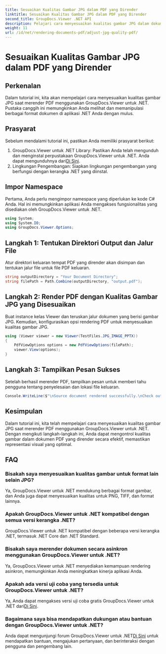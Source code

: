 ```yaml
---
title: Sesuaikan Kualitas Gambar JPG dalam PDF yang Dirender
linktitle: Sesuaikan Kualitas Gambar JPG dalam PDF yang Dirender
second_title: GroupDocs.Viewer .NET API
description: Pelajari cara menyesuaikan kualitas gambar JPG dalam dokumen PDF yang dirender menggunakan GroupDocs.Viewer untuk .NET. Tingkatkan pengalaman melihat dokumen Anda.
weight: 11
url: /id/net/rendering-documents-pdf/adjust-jpg-quality-pdf/
---
```


# Sesuaikan Kualitas Gambar JPG dalam PDF yang Dirender

## Perkenalan
Dalam tutorial ini, kita akan mempelajari cara menyesuaikan kualitas gambar JPG saat merender PDF menggunakan GroupDocs.Viewer untuk .NET. Pustaka canggih ini memungkinkan Anda melihat dan memanipulasi berbagai format dokumen di aplikasi .NET Anda dengan mulus.
## Prasyarat
Sebelum mendalami tutorial ini, pastikan Anda memiliki prasyarat berikut:
1.  GroupDocs.Viewer untuk .NET Library: Pastikan Anda telah mengunduh dan menginstal perpustakaan GroupDocs.Viewer untuk .NET. Anda dapat mengunduhnya dari[Di Sini](https://releases.groupdocs.com/viewer/net/).
2. Lingkungan Pengembangan: Siapkan lingkungan pengembangan yang berfungsi dengan kerangka .NET yang diinstal.

## Impor Namespace
Pertama, Anda perlu mengimpor namespace yang diperlukan ke kode C# Anda. Hal ini memungkinkan aplikasi Anda mengakses fungsionalitas yang disediakan oleh GroupDocs.Viewer untuk .NET.
```csharp
using System;
using System.IO;
using GroupDocs.Viewer.Options;
```
## Langkah 1: Tentukan Direktori Output dan Jalur File
Atur direktori keluaran tempat PDF yang dirender akan disimpan dan tentukan jalur file untuk file PDF keluaran.
```csharp
string outputDirectory = "Your Document Directory";
string filePath = Path.Combine(outputDirectory, "output.pdf");
```
## Langkah 2: Render PDF dengan Kualitas Gambar JPG yang Disesuaikan
Buat instance kelas Viewer dan teruskan jalur dokumen yang berisi gambar JPG. Kemudian, konfigurasikan opsi rendering PDF untuk menyesuaikan kualitas gambar JPG.
```csharp
using (Viewer viewer = new Viewer(TestFiles.JPG_IMAGE_PPTX))
{               
    PdfViewOptions options = new PdfViewOptions(filePath);
    viewer.View(options);
}
```
## Langkah 3: Tampilkan Pesan Sukses
Setelah berhasil merender PDF, tampilkan pesan untuk memberi tahu pengguna tentang penyelesaian dan lokasi file keluaran.
```csharp
Console.WriteLine($"\nSource document rendered successfully.\nCheck output in {outputDirectory}.");
```

## Kesimpulan
Dalam tutorial ini, kita telah mempelajari cara menyesuaikan kualitas gambar JPG saat merender PDF menggunakan GroupDocs.Viewer untuk .NET. Dengan mengikuti langkah-langkah ini, Anda dapat mengontrol kualitas gambar dalam dokumen PDF yang dirender secara efektif, memastikan representasi visual yang optimal.
## FAQ
### Bisakah saya menyesuaikan kualitas gambar untuk format lain selain JPG?
Ya, GroupDocs.Viewer untuk .NET mendukung berbagai format gambar, dan Anda juga dapat menyesuaikan kualitas untuk PNG, TIFF, dan format lainnya.
### Apakah GroupDocs.Viewer untuk .NET kompatibel dengan semua versi kerangka .NET?
GroupDocs.Viewer untuk .NET kompatibel dengan beberapa versi kerangka .NET, termasuk .NET Core dan .NET Standard.
### Bisakah saya merender dokumen secara asinkron menggunakan GroupDocs.Viewer untuk .NET?
Ya, GroupDocs.Viewer untuk .NET menyediakan kemampuan rendering asinkron, memungkinkan Anda meningkatkan kinerja aplikasi Anda.
### Apakah ada versi uji coba yang tersedia untuk GroupDocs.Viewer untuk .NET?
 Ya, Anda dapat mengakses versi uji coba gratis GroupDocs.Viewer untuk .NET dari[Di Sini](https://releases.groupdocs.com/).
### Bagaimana saya bisa mendapatkan dukungan atau bantuan dengan GroupDocs.Viewer untuk .NET?
 Anda dapat mengunjungi forum GroupDocs.Viewer untuk .NET[Di Sini](https://forum.groupdocs.com/c/viewer/9) untuk mendapatkan bantuan, mengajukan pertanyaan, dan berinteraksi dengan pengguna dan pengembang lain.